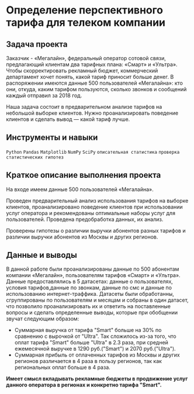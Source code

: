 # Определение перспективного тарифа для телеком компании

## Задача проекта

Заказчик - «Мегалайн», федеральный оператор сотовой связи, предлагающий клиентам два тарифных плана: «Смарт» и «Ультра». Чтобы скорректировать рекламный бюджет, коммерческий департамент хочет понять, какой тариф приносит больше денег. В распоряжении имеются данные 500 пользователей «Мегалайна»: кто они, откуда, каким тарифом пользуются, сколько звонков и сообщений каждый отправил за 2018 год. 

Наша задача состоит в предварительном анализе тарифов на небольшой выборке клиентов. Нужно проанализировать поведение клиентов и сделать вывод — какой тариф лучше.

## Инструменты и навыки
`Python`
`Pandas`
`Matplotlib`
`NumPy`
`SciPy`
`описательная статистика`
`проверка статистических гипотез`


## Краткое описание выполнения проекта
На входе имеем данные 500 пользователей «Мегалайна». 

Проведен предварительный анализ использования тарифов на выборке клиентов, проанализировано поведение клиентов при использовании услуг оператора и рекомендованы оптимальные наборы услуг для пользователей. Проведена предобработка данных, их анализ. 

Проверены гипотезы о различии выручки абонентов разных тарифов и различии выручки абонентов из Москвы и других регионов.

## Данные и выводы

В данной работе были проанализированы данные по 500 абонентам компании «Мегалайн», пользователям тарифов «Смарт» и «Ультра». Данные предоставлялись в 5 датасетах: данные о пользователях, условия тарифов,данные по звонкам, данные по смс и данные по использованию интернет-траффика. Датасеты были обработанны, сгруппированы по пользователям и месяцам и собраны в один датасет, что позволило проанализировать их и ответить на поставленные вопросы и сделать определенные выводы, которые при обобщении звучат следующим образом:

- Суммарная выручка от тарифа "Smart" больше на 30% по сравнению с вырочкой от "Ultra". Так сложилось из-за того, что оплат тарифа "Smart" больше "Ultra" в 2.3 раза, при средней ежемесячной выручке в 1290 руб.("Smart") и 2070 руб.("Ultra").
- Суммарная прибыль от оплаченных тарифов из Москвы и других регионов различается в 4 раза в пользу регионов, так как региональных оплат больше в 4 раза.

**Имеет смысл вкладывать рекламные бюджеты в продвижение услуг данного оператора в регионах и конкретно тарифа "Smart".**
